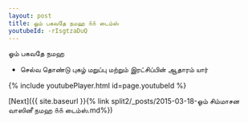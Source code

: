 ```yaml
---
layout: post
title: ஓம் பகவதே நமஹ ௧௧ டைம்ஸ்
youtubeId: -rIsgtzaDuQ
---
```

 
 
 ஓம் பகவதே நமஹ  
 
 -  செல்வ தொண்டு புகழ் மறுப்பு மற்றும் இரட்சிப்பின் ஆதாரம் யார் 
 
  
 
  
 
 
 
 
 
 


{% include youtubePlayer.html id=page.youtubeId %}
 
[Next]({{ site.baseurl }}{% link  split2/_posts/2015-03-18-ஓம் சிம்மாசன வாஸினீ நமஹ ௧௧ டைம்ஸ்.md%})
 
